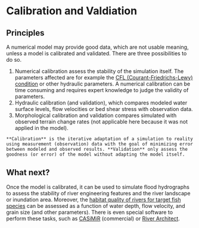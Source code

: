 # Calibration and Valdiation


##	Principles

A numerical model may provide good data, which are not usable meaning, unless a model is calibrated and validated. There are three possibilities to do so.

1. Numerical calibration assess the stability of the simulation itself. The parameters affected are for example the [CFL (Courant-Friedrichs-Lewy) condition](https://en.wikipedia.org/wiki/Courant%E2%80%93Friedrichs%E2%80%93Lewy_condition) or other hydraulic parameters. A numerical calibration can be time consuming and requires expert knowledge to judge the validity of parameters.
1. Hydraulic calibration (and validation), which compares modeled water surface levels, flow velocities or bed shear stress with observation data.
1. Morphological calibration and validation compares simulated with observed terrain change rates (not applicable here because it was not applied in the model).

```{admonition} The Difference between Calibration and Validation
**Calibration** is the iterative adaptation of a simulation to reality using measurement (observation) data with the goal of minimizing error between modeled and observed results. **Validation** only assess the goodness (or error) of the model without adapting the model itself.
```

## What next?

Once the model is calibrated, it can be used to simulate flood hydrographs to assess the stability of river engineering features and the river landscape or inundation area. Moreover, the [habitat quality of rivers for target fish species](https://pubs.er.usgs.gov/publication/70121265) can be assessed as a function of water depth, flow velocity, and grain size (and other parameters). There is even special software to perform these tasks, such as [CASiMiR](http://www.casimir-software.de/ENG/index_eng.html) (commercial) or [River Architect](https://riverarchitect.github.io).

